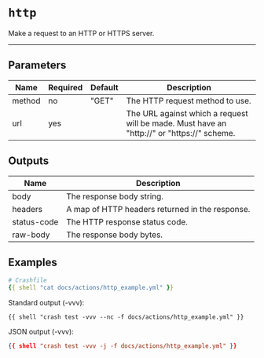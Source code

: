 # `http`

Make a request to an HTTP or HTTPS server.

---

## Parameters

Name         | Required | Default      | Description
------------ | -------- | ------------ | -------------
method       | no       | "GET"        | The HTTP request method to use. 
url          | yes      |              | The URL against which a request will be made. Must have an "http://" or "https://" scheme.

## Outputs

Name         | Description
------------ | ------------
body         | The response body string.
headers      | A map of HTTP headers returned in the response.
status-code  | The HTTP response status code.
raw-body     | The response body bytes.

## Examples

```yaml
# Crashfile
{{ shell "cat docs/actions/http_example.yml" }}
```

Standard output (-vvv):
```
{{ shell "crash test -vvv --nc -f docs/actions/http_example.yml" }}
```

JSON output (-vvv):
```json
{{ shell "crash test -vvv -j -f docs/actions/http_example.yml" }}
```
